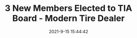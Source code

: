 ---
"title": "3 New Members Elected to TIA Board - Modern Tire Dealer"
"date": "2021-9-15 15:44:42"
"feed_name": "GOOGLENEWSINDUSTRIAL"
"feed_website": "https://news.google.com/search?q=industrial%2Bincident&hl=en-US&gl=US&ceid=US:en"
"feed_rss": "https://news.google.com/rss/search?q=industrial%2Bincident&hl=en-US&gl=US&ceid=US:en"
"link": "https://www.moderntiredealer.com/articles/32436-3-new-members-elected-to-tia-board"
"file": "_posts/2021-1-1-39358df43de1b65a6d55e482a6739c6ddb61102b.md"
"accident": "0"
"drilling": "0"
"dead": "0"
"injured": "0"
---
